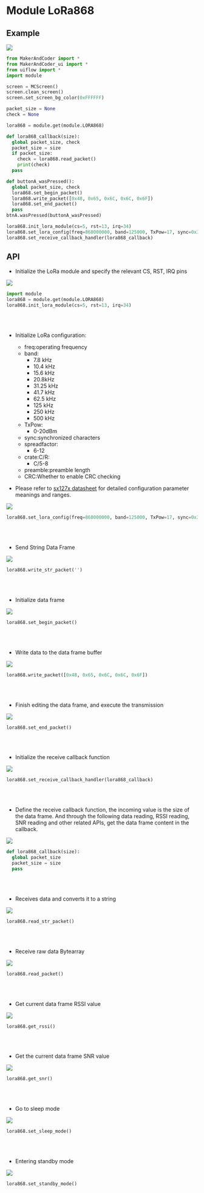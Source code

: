 # Module LoRa868

## Example

<img class="blockly_svg" src="https://makerandcoder.com/MCLab/blockly/modules/lora868/uiflow_block_lora868_example.svg">

```python
from MakerAndCoder import *
from MakerAndCoder_ui import *
from uiflow import *
import module

screen = MCScreen()
screen.clean_screen()
screen.set_screen_bg_color(0xFFFFFF)

packet_size = None
check = None

lora868 = module.get(module.LORA868)

def lora868_callback(size):
  global packet_size, check
  packet_size = size
  if packet_size:
    check = lora868.read_packet()
    print(check)
  pass

def buttonA_wasPressed():
  global packet_size, check
  lora868.set_begin_packet()
  lora868.write_packet([0x48, 0x65, 0x6C, 0x6C, 0x6F])
  lora868.set_end_packet()
  pass
btnA.wasPressed(buttonA_wasPressed)

lora868.init_lora_module(cs=5, rst=13, irq=34)
lora868.set_lora_config(freq=868000000, band=125000, TxPow=17, sync=0x34, spreadfactor=7, crate=5, preamble=8, CRC=False)
lora868.set_receive_callback_handler(lora868_callback)
```

## API
- Initialize the LoRa module and specify the relevant CS, RST, IRQ pins
<img class="blockly_svg" src="https://makerandcoder.com/MCLab/blockly/modules/lora868/uiflow_block_lora868_init.svg">

```python
import module
lora868 = module.get(module.LORA868)
lora868.init_lora_module(cs=5, rst=13, irq=34)
```

<br><br>
- Initialize LoRa configuration:
  - freq:operating frequency
  - band:
    - 7.8 kHz
    - 10.4 kHz
    - 15.6 kHz
    - 20.8kHz
    - 31.25 kHz
    - 41.7 kHz
    - 62.5 kHz
    - 125 kHz
    - 250 kHz
    - 500 kHz
  - TxPow:
    - 0-20dBm
  - sync:synchronized characters
  - spreadfactor:
    - 6-12
  - crate:C/R:
    - C/5-8
  - preamble:preamble length
  - CRC:Whether to enable CRC checking

- Please refer to [sx127x datasheet](https://m5stack.oss-cn-shenzhen.aliyuncs.com/resource/docs/products/module/Module-LoRa433_V1.1/sx1278.pdf) for detailed configuration parameter meanings and ranges.
<img class="blockly_svg" src="https://makerandcoder.com/MCLab/blockly/modules/lora868/uiflow_block_lora868_config.svg">

```python
lora868.set_lora_config(freq=868000000, band=125000, TxPow=17, sync=0x34, spreadfactor=7, crate=5, preamble=8, CRC=False)
```

<br><br>
- Send String Data Frame
<img class="blockly_svg" src="https://makerandcoder.com/MCLab/blockly/modules/lora868/uiflow_block_lora868_print_msg.svg">

```python
lora868.write_str_packet('')
```


<br><br>
- Initialize data frame
<img class="blockly_svg" src="https://makerandcoder.com/MCLab/blockly/modules/lora868/uiflow_block_lora868_begin_packet.svg">

```python
lora868.set_begin_packet()
```

<br><br>
- Write data to the data frame buffer
<img class="blockly_svg" src="https://makerandcoder.com/MCLab/blockly/modules/lora868/uiflow_block_lora868_write_buffer.svg">

```python
lora868.write_packet([0x48, 0x65, 0x6C, 0x6C, 0x6F])
```

<br><br>
- Finish editing the data frame, and execute the transmission
<img class="blockly_svg" src="https://makerandcoder.com/MCLab/blockly/modules/lora868/uiflow_block_lora868_end_packet.svg">

```python
lora868.set_end_packet()
```


<br><br>
- Initialize the receive callback function
<img class="blockly_svg" src="https://makerandcoder.com/MCLab/blockly/modules/lora868/uiflow_block_lora868_receive_callback.svg">

```python
lora868.set_receive_callback_handler(lora868_callback)
```


<br><br>
- Define the receive callback function, the incoming value is the size of the data frame. And through the following data reading, RSSI reading, SNR reading and other related APIs, get the data frame content in the callback.

<img class="blockly_svg" src="https://makerandcoder.com/MCLab/blockly/modules/lora868/uiflow_block_lora868_callback.svg">

```python
def lora868_callback(size):
  global packet_size
  packet_size = size
  pass
```

<br><br>
- Receives data and converts it to a string
<img class="blockly_svg" src="https://makerandcoder.com/MCLab/blockly/modules/lora868/uiflow_block_lora868_message.svg">

```python
lora868.read_str_packet()
```


<br><br>
- Receive raw data Bytearray
<img class="blockly_svg" src="https://makerandcoder.com/MCLab/blockly/modules/lora868/uiflow_block_lora868_read.svg">

```python
lora868.read_packet()
```


<br><br>
- Get current data frame RSSI value
<img class="blockly_svg" src="https://makerandcoder.com/MCLab/blockly/modules/lora868/uiflow_block_lora868_packet_rssi.svg">

```python
lora868.get_rssi()
```

<br><br>
- Get the current data frame SNR value
<img class="blockly_svg" src="https://makerandcoder.com/MCLab/blockly/modules/lora868/uiflow_block_lora868_packet_snr.svg">

```python
lora868.get_snr()
```


<br><br>
- Go to sleep mode
<img class="blockly_svg" src="https://makerandcoder.com/MCLab/blockly/modules/lora868/uiflow_block_lora868_sleep_mode.svg">

```python
lora868.set_sleep_mode()
```

<br><br>
- Entering standby mode
<img class="blockly_svg" src="https://makerandcoder.com/MCLab/blockly/modules/lora868/uiflow_block_lora868_stand_by_mode.svg">

```python
lora868.set_standby_mode()
```



